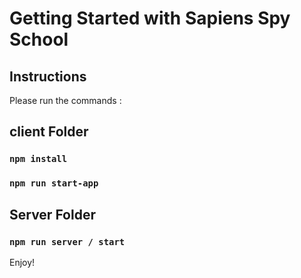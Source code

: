 # Getting Started with Sapiens Spy School

## Instructions

Please run the commands :

## client Folder

### `npm install`

### `npm run start-app`

## Server Folder

### `npm run server / start`

Enjoy!
